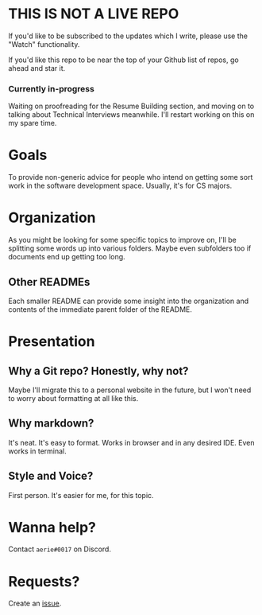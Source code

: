# THIS IS NOT A LIVE REPO
If you'd like to be subscribed to the updates which I write, please use the "Watch" functionality.

If you'd like this repo to be near the top of your Github list of repos, go ahead and star it.

### Currently in-progress
Waiting on proofreading for the Resume Building section, and moving on to talking about Technical Interviews meanwhile.
I'll restart working on this on my spare time.

# Goals
To provide non-generic advice for people who intend on getting some sort work in the software development space.
Usually, it's for CS majors.

# Organization
As you might be looking for some specific topics to improve on, I'll be splitting some words up into various folders.
Maybe even subfolders too if documents end up getting too long.
## Other READMEs
Each smaller README can provide some insight into the organization and contents of the immediate parent folder of the README.

# Presentation
## Why a Git repo? Honestly, why not?
Maybe I'll migrate this to a personal website in the future, but I won't need to worry about formatting at all like this.
## Why markdown?
It's neat. It's easy to format. Works in browser and in any desired IDE. Even works in terminal.
## Style and Voice?
First person. It's easier for me, for this topic.

# Wanna help?
Contact `aerie#0017` on Discord.

# Requests?
Create an [issue](https://github.com/itsaerie/Job-Musings/issues).
